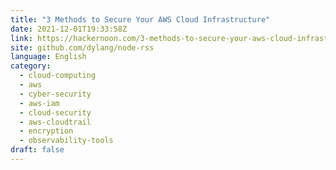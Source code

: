 ```yaml
---
title: "3 Methods to Secure Your AWS Cloud Infrastructure"
date: 2021-12-01T19:33:58Z
link: https://hackernoon.com/3-methods-to-secure-your-aws-cloud-infrastructure?source=rss&utm_medium=RSS&utm_source=news.12bit.vn
site: github.com/dylang/node-rss
language: English
category:
  - cloud-computing
  - aws
  - cyber-security
  - aws-iam
  - cloud-security
  - aws-cloudtrail
  - encryption
  - observability-tools
draft: false
---
```

